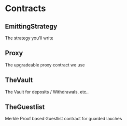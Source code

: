 # Contracts

## EmittingStrategy

The strategy you'll write

## Proxy

The upgradeable proxy contract we use

## TheVault

The Vault for deposits / Withdrawals, etc..

## TheGuestlist

Merkle Proof based Guestlist contract for guarded lauches